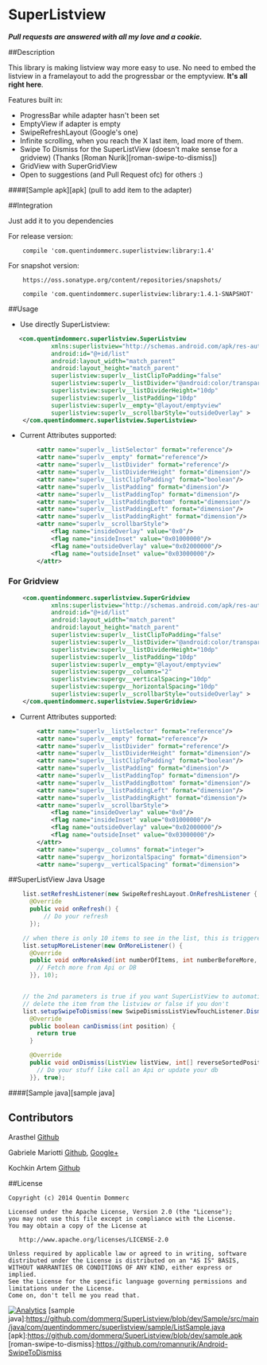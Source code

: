 SuperListview
==============

***Pull requests are answered with all my love and a cookie.***


##Description

This library is making listview way more easy to use. No need to embed the listview in a framelayout to add the progressbar or the emptyview. **It's all right here**.

Features built in:
- ProgressBar while adapter hasn't been set
- EmptyView if adapter is empty
- SwipeRefreshLayout (Google's one)
- Infinite scrolling, when you reach the X last item, load more of them.
- Swipe To Dismiss for the SuperListView (doesn't make sense for a gridview) (Thanks [Roman Nurik][roman-swipe-to-dismiss])
- GridView with SuperGridView
- Open to suggestions (and Pull Request ofc) for others :)

####[Sample apk][apk] (pull to add item to the adapter)


##Integration

Just add it to you dependencies

For release version:
```
    compile 'com.quentindommerc.superlistview:library:1.4'
```

For snapshot version:
```
    https://oss.sonatype.org/content/repositories/snapshots/
```
```
    compile 'com.quentindommerc.superlistview:library:1.4.1-SNAPSHOT'
```
##Usage

-	Use directly SuperListview:

```xml
   <com.quentindommerc.superlistview.SuperListview
            xmlns:superlistview="http://schemas.android.com/apk/res-auto"
            android:id="@+id/list"
            android:layout_width="match_parent"
            android:layout_height="match_parent"
            superlistview:superlv__listClipToPadding="false"
            superlistview:superlv__listDivider="@android:color/transparent"
            superlistview:superlv__listDividerHeight="10dp"
            superlistview:superlv__listPadding="10dp"
            superlistview:superlv__empty="@layout/emptyview"
            superlistview:superlv__scrollbarStyle="outsideOverlay" >
    </com.quentindommerc.superlistview.SuperListview>
```

-   Current Attributes supported:
```xml
        <attr name="superlv__listSelector" format="reference"/>
        <attr name="superlv__empty" format="reference"/>
        <attr name="superlv__listDivider" format="reference"/>
        <attr name="superlv__listDividerHeight" format="dimension"/>
        <attr name="superlv__listClipToPadding" format="boolean"/>
        <attr name="superlv__listPadding" format="dimension"/>
        <attr name="superlv__listPaddingTop" format="dimension"/>
        <attr name="superlv__listPaddingBottom" format="dimension"/>
        <attr name="superlv__listPaddingLeft" format="dimension"/>
        <attr name="superlv__listPaddingRight" format="dimension"/>
        <attr name="superlv__scrollbarStyle">
            <flag name="insideOverlay" value="0x0"/>
            <flag name="insideInset" value="0x01000000"/>
            <flag name="outsideOverlay" value="0x02000000"/>
            <flag name="outsideInset" value="0x03000000"/>
        </attr>
```

### For Gridview
```xml
    <com.quentindommerc.superlistview.SuperGridview
            xmlns:superlistview="http://schemas.android.com/apk/res-auto"
            android:id="@+id/list"
            android:layout_width="match_parent"
            android:layout_height="match_parent"
            superlistview:superlv__listClipToPadding="false"
            superlistview:superlv__listDivider="@android:color/transparent"
            superlistview:superlv__listDividerHeight="10dp"
            superlistview:superlv__listPadding="10dp"
            superlistview:superlv__empty="@layout/emptyview"
            superlistview:supergv__columns="2"
            superlistview:supergv__verticalSpacing="10dp"
            superlistview:supergv__horizontalSpacing="10dp"
            superlistview:superlv__scrollbarStyle="outsideOverlay" >
    </com.quentindommerc.superlistview.SuperGridview>
```

-   Current Attributes supported:
```xml
        <attr name="superlv__listSelector" format="reference"/>
        <attr name="superlv__empty" format="reference"/>
        <attr name="superlv__listDivider" format="reference"/>
        <attr name="superlv__listDividerHeight" format="dimension"/>
        <attr name="superlv__listClipToPadding" format="boolean"/>
        <attr name="superlv__listPadding" format="dimension"/>
        <attr name="superlv__listPaddingTop" format="dimension"/>
        <attr name="superlv__listPaddingBottom" format="dimension"/>
        <attr name="superlv__listPaddingLeft" format="dimension"/>
        <attr name="superlv__listPaddingRight" format="dimension"/>
        <attr name="superlv__scrollbarStyle">
            <flag name="insideOverlay" value="0x0"/>
            <flag name="insideInset" value="0x01000000"/>
            <flag name="outsideOverlay" value="0x02000000"/>
            <flag name="outsideInset" value="0x03000000"/>
        </attr>
        <attr name="supergv__columns" format="integer">
        <attr name="supergv__horizontalSpacing" format="dimension">
        <attr name="supergv__verticalSpacing" format="dimension">
```


##SuperListView Java Usage

```java
    list.setRefreshListener(new SwipeRefreshLayout.OnRefreshListener {
      @Override
      public void onRefresh() {
          // Do your refresh
      });

    // when there is only 10 items to see in the list, this is triggered
    list.setupMoreListener(new OnMoreListener() {
      @Override
      public void onMoreAsked(int numberOfItems, int numberBeforeMore, int currentItemPos) {
        // Fetch more from Api or DB
      }}, 10);


    // the 2nd parameters is true if you want SuperListView to automatically
    // delete the item from the listview or false if you don't
    list.setupSwipeToDismiss(new SwipeDismissListViewTouchListener.DismissCallbacks() {
      @Override
      public boolean canDismiss(int position) {
        return true
      }

      @Override
      public void onDismiss(ListView listView, int[] reverseSortedPositions) {
        // Do your stuff like call an Api or update your db
      }}, true);

```


####[Sample java][sample java]

## Contributors

Arasthel [Github](https://github.com/Arasthel)

Gabriele Mariotti [Github](https://github.com/gabrielemariotti), [Google+](https://plus.google.com/+GabrieleMariotti/posts)

Kochkin Artem [Github](https://github.com/kolipass)


##License

    Copyright (c) 2014 Quentin Dommerc

    Licensed under the Apache License, Version 2.0 (the "License");
    you may not use this file except in compliance with the License.
    You may obtain a copy of the License at

       http://www.apache.org/licenses/LICENSE-2.0

    Unless required by applicable law or agreed to in writing, software
    distributed under the License is distributed on an "AS IS" BASIS,
    WITHOUT WARRANTIES OR CONDITIONS OF ANY KIND, either express or implied.
    See the License for the specific language governing permissions and
    limitations under the License.
    Come on, don't tell me you read that.

[![Analytics](https://ga-beacon.appspot.com/UA-40136896-2/SuperListview/readme)](https://github.com/igrigorik/ga-beacon)
[sample java]:https://github.com/dommerq/SuperListview/blob/dev/Sample/src/main/java/com/quentindommerc/superlistview/sample/ListSample.java
[apk]:https://github.com/dommerq/SuperListview/blob/dev/sample.apk
[roman-swipe-to-dismiss]:https://github.com/romannurik/Android-SwipeToDismiss
